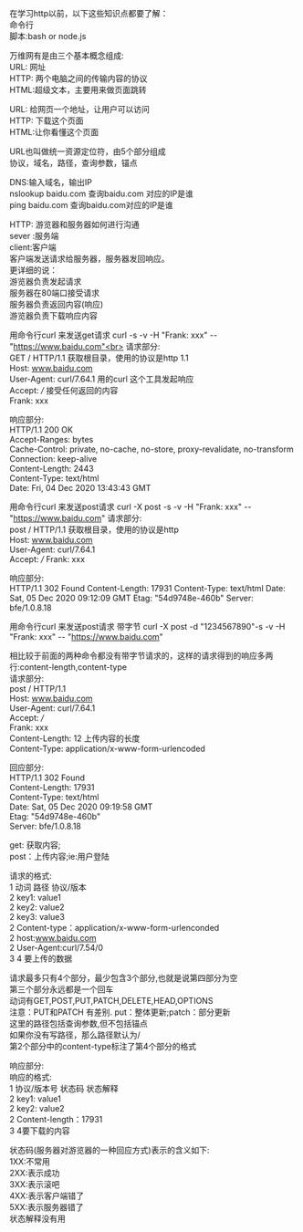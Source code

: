 在学习http以前，以下这些知识点都要了解：<br>
命令行<br>
脚本:bash or node.js<br>

万维网有是由三个基本概念组成:<br>
URL: 网址<br>
HTTP: 两个电脑之间的传输内容的协议<br>
HTML:超级文本，主要用来做页面跳转<br>

URL: 给网页一个地址，让用户可以访问<br>
HTTP: 下载这个页面<br>
HTML:让你看懂这个页面<br>

URL也叫做统一资源定位符，由5个部分组成<br>
协议，域名，路径，查询参数，锚点<br>

DNS:输入域名，输出IP<br>
nslookup baidu.com 查询baidu.com 对应的IP是谁<br>
ping baidu.com 查询baidu.com对应的IP是谁<br>

HTTP: 游览器和服务器如何进行沟通 <br>
sever :服务端<br>
client:客户端<br>
客户端发送请求给服务器，服务器发回响应。<br>
更详细的说：<br>
游览器负责发起请求<br>
服务器在80端口接受请求<br>
服务器负责返回内容(响应)<br>
游览器负责下载响应内容<br>



用命令行curl 来发送get请求 curl -s -v -H "Frank: xxx" -- "https://www.baidu.com"<br>
请求部分:<br>
GET / HTTP/1.1  获取根目录，使用的协议是http 1.1<br>
Host: www.baidu.com<br>
User-Agent: curl/7.64.1 用的curl 这个工具发起响应<br>
Accept: */* 接受任何返回的内容<br>
Frank: xxx<br>

响应部分:<br>
HTTP/1.1 200 OK<br>
Accept-Ranges: bytes<br>
Cache-Control: private, no-cache, no-store, proxy-revalidate, no-transform<br>
Connection: keep-alive<br>
Content-Length: 2443<br> 
Content-Type: text/html<br>
Date: Fri, 04 Dec 2020 13:43:43 GMT<br>


用命令行curl 来发送post请求 curl -X post -s -v -H "Frank: xxx" -- "https://www.baidu.com"
请求部分:<br>
post / HTTP/1.1 获取根目录，使用的协议是http<br> 
Host: www.baidu.com<br>
User-Agent: curl/7.64.1<br>
Accept: */*
Frank: xxx

响应部分:<br>
HTTP/1.1 302 Found
Content-Length: 17931
Content-Type: text/html
Date: Sat, 05 Dec 2020 09:12:09 GMT
Etag: "54d9748e-460b"
Server: bfe/1.0.8.18



用命令行curl 来发送post请求 带字节 curl -X post -d "1234567890"-s -v -H "Frank: xxx" -- "https://www.baidu.com"

相比较于前面的两种命令都没有带字节请求的，这样的请求得到的响应多两行:content-length,content-type<br>
请求部分:<br>
post / HTTP/1.1<br>
Host: www.baidu.com<br>
User-Agent: curl/7.64.1<br>
Accept: */*<br>
Frank: xxx<br>
Content-Length: 12 上传内容的长度<br>
Content-Type: application/x-www-form-urlencoded<br>

回应部分:<br>
HTTP/1.1 302 Found<br>
Content-Length: 17931<br>
Content-Type: text/html<br>
Date: Sat, 05 Dec 2020 09:19:58 GMT<br>
Etag: "54d9748e-460b"<br>
Server: bfe/1.0.8.18<br>


get: 获取内容;<br>
post：上传内容;ie:用户登陆<br>


请求的格式:<br>
1 动词 路径 协议/版本<br>
2 key1: value1<br>
2 key2: value2<br>
2 key3: value3<br>
2 Content-type：application/x-www-form-urlenconded<br>
2 host:www.baidu.com<br>
2 User-Agent:curl/7.54/0<br>
3
4 要上传的数据<br>

请求最多只有4个部分，最少包含3个部分,也就是说第四部分为空<br>
第三个部分永远都是一个回车<br>
动词有GET,POST,PUT,PATCH,DELETE,HEAD,OPTIONS<br>
注意：PUT和PATCH 有差别. put：整体更新;patch：部分更新<br>
这里的路径包括查询参数,但不包括锚点<br>
如果你没有写路径，那么路径默认为/<br>
第2个部分中的content-type标注了第4个部分的格式<br>


响应部分:<br>
响应的格式:<br>
1 协议/版本号 状态码 状态解释<br>
2 key1: value1<br>
2 key2: value2<br>
2 Content-length：17931<br>
3
4要下载的内容<br>

状态码(服务器对游览器的一种回应方式)表示的含义如下:<br>
1XX:不常用<br>
2XX:表示成功<br>
3XX:表示滚吧<br>
4XX:表示客户端错了<br>
5XX:表示服务器错了<br>
状态解释没有用<br>




















